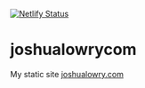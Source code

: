 [![Netlify Status](https://api.netlify.com/api/v1/badges/52a31fe5-424b-4506-8ae2-fabd209ff6a8/deploy-status)](https://app.netlify.com/sites/joshualowrycom/deploys)
# joshualowrycom
My static site [joshualowry.com](http://www.joshualowry.com)
